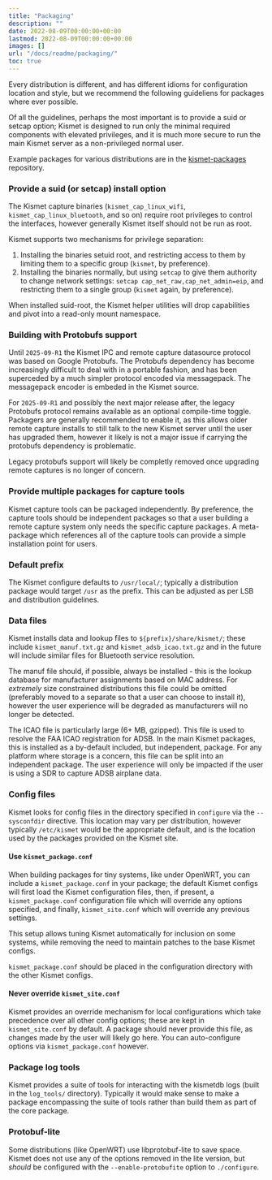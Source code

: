 ```yaml
---
title: "Packaging"
description: ""
date: 2022-08-09T00:00:00+00:00
lastmod: 2022-08-09T00:00:00+00:00
images: []
url: "/docs/readme/packaging/"
toc: true
---
```


Every distribution is different, and has different idioms for configuration location
and style, but we recommend the following guideliens for packages where ever possible.

Of all the guidelines, perhaps the most important is to provide a suid or setcap
option; Kismet is designed to run only the minimal required components with
elevated privileges, and it is much more secure to run the main Kismet server as
a non-privileged normal user.

Example packages for various distributions are in the [kismet-packages](https://github.com/kismetwireless/kismet-packages) repository.

### Provide a suid (or setcap) install option

The Kismet capture binaries (`kismet_cap_linux_wifi`, `kismet_cap_linux_bluetooth`,
and so on) require root privileges to control the interfaces, however generally
Kismet itself should not be run as root.

Kismet supports two mechanisms for privilege separation:

1. Installing the binaries setuid root, and restricting access to them by
   limiting them to a specific group (`kismet`, by preference).
2. Installing the binaries normally, but using `setcap` to give them
   authority to change network settings: `setcap cap_net_raw,cap_net_admin=eip`,
   and restricting them to a single group (`kismet` again, by preference).

When installed suid-root, the Kismet helper utilities will drop capabilities
and pivot into a read-only mount namespace.

### Building with Protobufs support

Until `2025-09-R1` the Kismet IPC and remote capture datasource protocol was based on
Google Protobufs.  The Protobufs dependency has become increasingly difficult to
deal with in a portable fashion, and has been superceded by a much simpler
protocol encoded via messagepack.  The messagepack encoder is embeded in the
Kismet source.

For `2025-09-R1` and possibly the next major release after, the legacy Protobufs
protocol remains available as an optional compile-time toggle.  Packagers are
generally recommended to enable it, as this allows older remote capture installs
to still talk to the new Kismet server until the user has upgraded them, however
it likely is not a major issue if carrying the protobufs dependency is
problematic.

Legacy protobufs support will likely be completly removed once upgrading remote
captures is no longer of concern.

### Provide multiple packages for capture tools

Kismet capture tools can be packaged independently.  By preference, the capture tools should be independent packages so that a user building a remote capture system only needs the specific capture packages.  A meta-package which references all of the capture tools can provide a simple installation point for users.

### Default prefix

The Kismet configure defaults to `/usr/local/`; typically a distribution package would target `/usr` as the prefix.  This can be adjusted as per LSB and distribution guidelines.

### Data files

Kismet installs data and lookup files to `${prefix}/share/kismet/`; these include `kismet_manuf.txt.gz` and `kismet_adsb_icao.txt.gz` and in the future will include similar files for Bluetooth service resolution.

The manuf file should, if possible, always be installed - this is the lookup database for manufacturer assignments
based on MAC address.  For *extremely* size constrained distributions this file could be omitted (preferably moved
to a separate so that a user can choose to install it), however the user experience will be degraded as
manufacturers will no longer be detected.

The ICAO file is particularly large (6+ MB, gzipped).  This file is used to resolve the FAA ICAO registration for ADSB.
In the main Kismet packages, this is installed as a by-default included, but independent, package.  For any platform
where storage is a concern, this file can be split into an independent package.  The user experience will only be
impacted if the user is using a SDR to capture ADSB airplane data.

### Config files

Kismet looks for config files in the directory specified in `configure` via the `--sysconfdir` directive.
This location may vary per distribution, however typically `/etc/kismet` would be the appropriate default,
and is the location used by the packages provided on the Kismet site.

#### Use `kismet_package.conf`

When building packages for tiny systems, like under OpenWRT, you can include a `kismet_package.conf` in
your package; the default Kismet configs will first load the Kismet configuration files, then, if
present, a `kismet_package.conf` configuration file which will override any options specified, and
finally, `kismet_site.conf` which will override any previous settings.

This setup allows tuning Kismet automatically for inclusion on some systems, while removing the
need to maintain patches to the base Kismet configs.

`kismet_package.conf` should be placed in the configuration directory with the other Kismet configs.

#### Never override `kismet_site.conf`

Kismet provides an override mechanism for local configurations which take precedence over all
other config options; these are kept in `kismet_site.conf` by default.  A package should never
provide this file, as changes made by the user will likely go here.  You can auto-configure
options via `kismet_package.conf` however.

### Package log tools

Kismet provides a suite of tools for interacting with the kismetdb logs (built in the `log_tools/`
directory).  Typically it would make sense to make a package encompassing the suite of tools
rather than build them as part of the core package.

### Protobuf-lite

Some distributions (like OpenWRT) use libprotobuf-lite to save space.  Kismet does not use any of
the options removed in the lite version, but *should* be configured with
the `--enable-protobufite` option to `./configure`.

